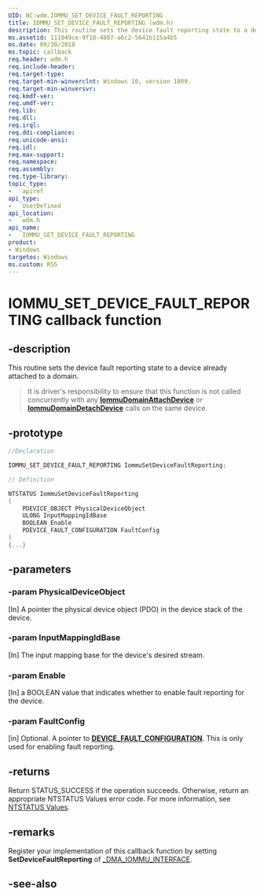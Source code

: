 ```yaml
---
UID: NC:wdm.IOMMU_SET_DEVICE_FAULT_REPORTING
title: IOMMU_SET_DEVICE_FAULT_REPORTING (wdm.h)
description: This routine sets the device fault reporting state to a device already attached to a domain.
ms.assetid: 111049ce-9f18-4807-a6c2-5641b115a4b5
ms.date: 09/30/2018
ms.topic: callback
req.header: wdm.h
req.include-header:
req.target-type:
req.target-min-winverclnt: Windows 10, version 1809.
req.target-min-winversvr:
req.kmdf-ver:
req.umdf-ver:
req.lib:
req.dll:
req.irql: 
req.ddi-compliance:
req.unicode-ansi:
req.idl:
req.max-support:
req.namespace:
req.assembly:
req.type-library: 
topic_type: 
-	apiref
api_type: 
-	UserDefined
api_location: 
-	wdm.h
api_name: 
-	IOMMU_SET_DEVICE_FAULT_REPORTING
product:
- Windows
targetos: Windows
ms.custom: RS5
---
```


# IOMMU_SET_DEVICE_FAULT_REPORTING callback function

## -description

This routine sets the device fault reporting state to a device already attached to a domain.
> It is driver's responsibility to ensure that this function is not called concurrently with any [**IommuDomainAttachDevice**](nc-wdm-iommu_domain_attach_device.md) or [**IommuDomainDetachDevice**](nc-wdm-iommu_domain_detach_device.md) calls on the same device.

## -prototype

```cpp
//Declaration

IOMMU_SET_DEVICE_FAULT_REPORTING IommuSetDeviceFaultReporting; 

// Definition

NTSTATUS IommuSetDeviceFaultReporting 
(
	PDEVICE_OBJECT PhysicalDeviceObject
	ULONG InputMappingIdBase
	BOOLEAN Enable
	PDEVICE_FAULT_CONFIGURATION FaultConfig
)
{...}

```

## -parameters

### -param PhysicalDeviceObject
[In] A pointer the physical device object (PDO) in the device stack of the device.

### -param InputMappingIdBase
[In] The input mapping base for the device's desired stream.

### -param Enable
[In] a BOOLEAN value that indicates whether to enable fault reporting for the device.

### -param FaultConfig
[in] Optional.  A pointer to [**DEVICE_FAULT_CONFIGURATION**](ns-wdm-_device_fault_configuration.md). This is only used for enabling fault reporting.


## -returns

Return STATUS_SUCCESS if the operation succeeds. Otherwise, return an appropriate NTSTATUS Values error code. For more information, see [NTSTATUS Values](https://docs.microsoft.com/windows-hardware/drivers/kernel/ntstatus-values).

## -remarks

Register your implementation of this callback function by setting **SetDeviceFaultReporting** of [_DMA_IOMMU_INTERFACE](ns-wdm-_dma_iommu_interface.md).


## -see-also
